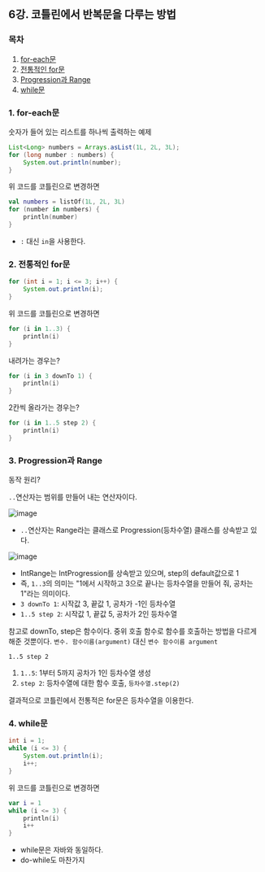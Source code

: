 ## 6강. 코틀린에서 반복문을 다루는 방법

### 목차

1. [for-each문](#1-for-each문)
2. [전통적인 for문](#2-전통적인-for문)
3. [Progression과 Range](#3-progression과-range)
4. [while문](#4-while문)

### 1. for-each문

숫자가 들어 있는 리스트를 하나씩 출력하는 예제

```java
List<Long> numbers = Arrays.asList(1L, 2L, 3L);
for (long number : numbers) {
    System.out.println(number);
}
```

위 코드를 코틀린으로 변경하면

```kotlin
val numbers = listOf(1L, 2L, 3L)
for (number in numbers) {
    println(number)
}
```
- `:` 대신 `in`을 사용한다.


### 2. 전통적인 for문

```java
for (int i = 1; i <= 3; i++) {
    System.out.println(i);
}
```

위 코드를 코틀린으로 변경하면

```kotlin
for (i in 1..3) {
    println(i)
}
```

내려가는 경우는?

```kotlin
for (i in 3 downTo 1) {
    println(i)
}
```

2칸씩 올라가는 경우는?

```kotlin
for (i in 1..5 step 2) {
    println(i)
}
```

### 3. Progression과 Range

동작 원리?

`..`연산자는 범위를 만들어 내는 연산자이다. 

![image](https://github.com/yoon-youngjin/java-to-kotlin-starter-guide/assets/83503188/ea63f016-df9d-4696-9123-bf42ee69c72d)
- `..`연산자는 Range라는 클래스로 Progression(등차수열) 클래스를 상속받고 있다.

![image](https://github.com/yoon-youngjin/java-to-kotlin-starter-guide/assets/83503188/78a28d89-7ef4-48e8-a90c-319af1b7e5d0)
- IntRange는 IntProgression를 상속받고 있으며, step의 default값으로 1
- 즉, `1..3`의 의미는 "1에서 시작하고 3으로 끝나는 등차수열을 만들어 줘, 공차는 1"라는 의미이다.
- `3 downTo 1`: 시작값 3, 끝값 1, 공차가 -1인 등차수열
- `1..5 step 2`: 시작값 1, 끝값 5, 공차가 2인 등차수열

참고로 downTo, step은 함수이다. 중위 호출 함수로 함수를 호출하는 방법을 다르게 해준 것뿐이다. 
`변수. 함수이름(argument)` 대신 `변수 함수이름 argument`

`1..5 step 2`
1. `1..5`: 1부터 5까지 공차가 1인 등차수열 생성
2. `step 2`: 등차수열에 대한 함수 호출, `등차수열.step(2)`

결과적으로 코틀린에서 전통적은 for문은 등차수열을 이용한다.

### 4. while문

```java
int i = 1;
while (i <= 3) {
    System.out.println(i);
    i++;
}
```

위 코드를 코틀린으로 변경하면

```kotlin
var i = 1
while (i <= 3) {
    println(i)
    i++
}
```
- while문은 자바와 동일하다. 
- do-while도 마찬가지